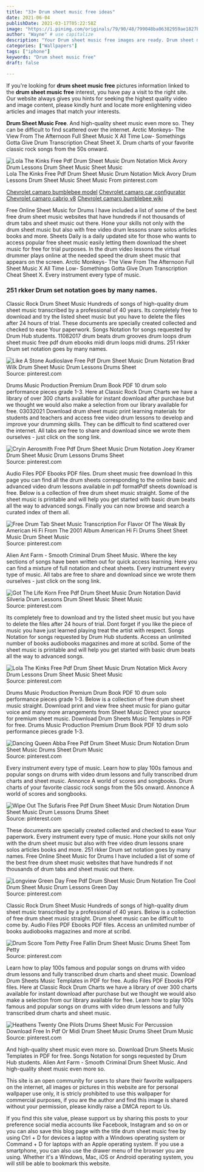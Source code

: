 ```yaml
---
title: "33+ Drum sheet music free ideas"
date: 2021-06-04
publishDate: 2021-03-17T05:22:58Z
image: "https://i.pinimg.com/originals/79/90/48/799048ba06382959ae1827b2f6a09f72.png"
author: "Wayne" # use capitalize
description: "Your Drum sheet music free images are ready. Drum sheet music free are a topic that is being searched for and liked by netizens now. You can Find and Download the Drum sheet music free files here. Download all royalty-free images."
categories: ["Wallpapers"]
tags: ["iphone"]
keywords: "Drum sheet music free"
draft: false

---
```


If you're looking for **drum sheet music free** pictures information linked to the **drum sheet music free** interest, you have pay a visit to the right  site.  Our website always  gives you  hints  for seeking  the highest  quality video and image  content, please kindly hunt and locate more enlightening video articles and images  that match your interests.

**Drum Sheet Music Free**. And high-quality sheet music even more so. They can be difficult to find scattered over the internet. Arctic Monkeys- The View From The Afternoon Full Sheet Music X All Time Low- Somethings Gotta Give Drum Transcription Cheat Sheet X. Drum charts of your favorite classic rock songs from the 50s onward.

![Lola The Kinks Free Pdf Drum Sheet Music Drum Notation Mick Avory Drum Lessons Drum Sheet Music Sheet Music](https://i.pinimg.com/736x/c1/10/bb/c110bb275fd1f1c42a96df6f6a81bcd9.jpg "Lola The Kinks Free Pdf Drum Sheet Music Drum Notation Mick Avory Drum Lessons Drum Sheet Music Sheet Music")
Lola The Kinks Free Pdf Drum Sheet Music Drum Notation Mick Avory Drum Lessons Drum Sheet Music Sheet Music From pinterest.com

[Chevrolet camaro bumblebee model](/chevrolet-camaro-bumblebee-model/)
[Chevrolet camaro car configurator](/chevrolet-camaro-car-configurator/)
[Chevrolet camaro cabrio v8](/chevrolet-camaro-cabrio-v8/)
[Chevrolet camaro bumblebee wiki](/chevrolet-camaro-bumblebee-wiki/)

Free Online Sheet Music for Drums I have included a list of some of the best free drum sheet music websites that have hundreds if not thousands of drum tabs and sheet music out there. Hone your skills not only with the drum sheet music but also with free video drum lessons snare solos articles books and more. Sheets Daily is a daily updated site for those who wants to access popular free sheet music easily letting them download the sheet music for free for trial purposes. In the drum video lessons the virtual drummer plays online at the needed speed the drum sheet music that appears on the screen. Arctic Monkeys- The View From The Afternoon Full Sheet Music X All Time Low- Somethings Gotta Give Drum Transcription Cheat Sheet X. Every instrument every type of music.

### 251 rkker Drum set notation goes by many names.

Classic Rock Drum Sheet Music Hundreds of songs of high-quality drum sheet music transcribed by a professional of 40 years. Its completely free to download and try the listed sheet music but you have to delete the files after 24 hours of trial. These documents are specially created collected and checked to ease Your paperwork. Songs Notation for songs requested by Drum Hub students. 11082017 drum beats drum grooves drum loops drum sheet music free pdf drum ebooks midi drum loops midi drums. 251 rkker Drum set notation goes by many names.


![Like A Stone Audioslave Free Pdf Drum Sheet Music Drum Notation Brad Wilk Drum Sheet Music Drum Lessons Drums Sheet](https://i.pinimg.com/736x/9b/c1/30/9bc13035d75677339271d9233875d5ce.jpg "Like A Stone Audioslave Free Pdf Drum Sheet Music Drum Notation Brad Wilk Drum Sheet Music Drum Lessons Drums Sheet")
Source: pinterest.com

Drums Music Production Premium Drum Book PDF 10 drum solo performance pieces grade 1-3. Here at Classic Rock Drum Charts we have a library of over 300 charts available for instant download after purchase but we thought we would also make a selection from our library available for free. 03032021 Download drum sheet music print learning materials for students and teachers and access free video drum lessons to develop and improve your drumming skills. They can be difficult to find scattered over the internet. All tabs are free to share and download since we wrote them ourselves - just click on the song link.

![Cryin Aerosmith Free Pdf Drum Sheet Music Drum Notation Joey Kramer Drum Sheet Music Drum Lessons Drums Sheet](https://i.pinimg.com/736x/48/f0/56/48f05668dc3330ad15639fa8f43fc06e.jpg "Cryin Aerosmith Free Pdf Drum Sheet Music Drum Notation Joey Kramer Drum Sheet Music Drum Lessons Drums Sheet")
Source: pinterest.com

Audio Files PDF Ebooks PDF files. Drum sheet music free download In this page you can find all the drum sheets corresponding to the online basic and advanced video drum lessons available in pdf formatPdf sheets download is free. Below is a collection of free drum sheet music straight. Some of the sheet music is printable and will help you get started with basic drum beats all the way to advanced songs. Finally you can now browse and search a curated index of them all.

![Free Drum Tab Sheet Music Transcription For Flavor Of The Weak By American Hi Fi From The 2001 Album American Hi Fi Drums Sheet Sheet Music Drum Sheet Music](https://i.pinimg.com/474x/2f/91/38/2f9138e21db4973e58edd4b9a6b38d61.jpg "Free Drum Tab Sheet Music Transcription For Flavor Of The Weak By American Hi Fi From The 2001 Album American Hi Fi Drums Sheet Sheet Music Drum Sheet Music")
Source: pinterest.com

Alien Ant Farm - Smooth Criminal Drum Sheet Music. Where the key sections of songs have been written out for quick access learning. Here you can find a mixture of full notation and cheat sheets. Every instrument every type of music. All tabs are free to share and download since we wrote them ourselves - just click on the song link.

![Got The Life Korn Free Pdf Drum Sheet Music Drum Notation David Silveria Drum Lessons Drum Sheet Music Sheet Music](https://i.pinimg.com/736x/04/75/e4/0475e4c5865eaefd97709181c9247058.jpg "Got The Life Korn Free Pdf Drum Sheet Music Drum Notation David Silveria Drum Lessons Drum Sheet Music Sheet Music")
Source: pinterest.com

Its completely free to download and try the listed sheet music but you have to delete the files after 24 hours of trial. Dont forget if you like the piece of music you have just learned playing treat the artist with respect. Songs Notation for songs requested by Drum Hub students. Access an unlimited number of books audiobooks magazines and more at scribd. Some of the sheet music is printable and will help you get started with basic drum beats all the way to advanced songs.

![Lola The Kinks Free Pdf Drum Sheet Music Drum Notation Mick Avory Drum Lessons Drum Sheet Music Sheet Music](https://i.pinimg.com/736x/c1/10/bb/c110bb275fd1f1c42a96df6f6a81bcd9.jpg "Lola The Kinks Free Pdf Drum Sheet Music Drum Notation Mick Avory Drum Lessons Drum Sheet Music Sheet Music")
Source: pinterest.com

Drums Music Production Premium Drum Book PDF 10 drum solo performance pieces grade 1-3. Below is a collection of free drum sheet music straight. Download print and view free sheet music for piano guitar voice and many more arrangements from Sheet Music Direct your source for premium sheet music. Download Drum Sheets Music Templates in PDF for free. Drums Music Production Premium Drum Book PDF 10 drum solo performance pieces grade 1-3.

![Dancing Queen Abba Free Pdf Drum Sheet Music Drum Notation Drum Sheet Music Drums Sheet Drum Music](https://i.pinimg.com/736x/bd/d9/d8/bdd9d82e696aa7a873d151e38c50c71e.jpg "Dancing Queen Abba Free Pdf Drum Sheet Music Drum Notation Drum Sheet Music Drums Sheet Drum Music")
Source: pinterest.com

Every instrument every type of music. Learn how to play 100s famous and popular songs on drums with video drum lessons and fully transcribed drum charts and sheet music. Annonce A world of scores and songbooks. Drum charts of your favorite classic rock songs from the 50s onward. Annonce A world of scores and songbooks.

![Wipe Out The Sufaris Free Pdf Drum Sheet Music Drum Notation Drum Sheet Music Drum Lessons Drums Sheet](https://i.pinimg.com/originals/fc/a8/c0/fca8c09e933f2ff1ad5596117bd4e283.jpg "Wipe Out The Sufaris Free Pdf Drum Sheet Music Drum Notation Drum Sheet Music Drum Lessons Drums Sheet")
Source: pinterest.com

These documents are specially created collected and checked to ease Your paperwork. Every instrument every type of music. Hone your skills not only with the drum sheet music but also with free video drum lessons snare solos articles books and more. 251 rkker Drum set notation goes by many names. Free Online Sheet Music for Drums I have included a list of some of the best free drum sheet music websites that have hundreds if not thousands of drum tabs and sheet music out there.

![Longview Green Day Free Pdf Drum Sheet Music Drum Notation Tre Cool Drum Sheet Music Drum Lessons Green Day](https://i.pinimg.com/736x/79/fe/b5/79feb5d7f7e89b0fc893b91ddde0741d.jpg "Longview Green Day Free Pdf Drum Sheet Music Drum Notation Tre Cool Drum Sheet Music Drum Lessons Green Day")
Source: pinterest.com

Classic Rock Drum Sheet Music Hundreds of songs of high-quality drum sheet music transcribed by a professional of 40 years. Below is a collection of free drum sheet music straight. Drum sheet music can be difficult to come by. Audio Files PDF Ebooks PDF files. Access an unlimited number of books audiobooks magazines and more at scribd.

![Drum Score Tom Petty Free Fallin Drum Sheet Music Drums Sheet Tom Petty](https://i.pinimg.com/736x/97/96/9a/97969a7d49f4805c977f0cc85779e75a.jpg "Drum Score Tom Petty Free Fallin Drum Sheet Music Drums Sheet Tom Petty")
Source: pinterest.com

Learn how to play 100s famous and popular songs on drums with video drum lessons and fully transcribed drum charts and sheet music. Download Drum Sheets Music Templates in PDF for free. Audio Files PDF Ebooks PDF files. Here at Classic Rock Drum Charts we have a library of over 300 charts available for instant download after purchase but we thought we would also make a selection from our library available for free. Learn how to play 100s famous and popular songs on drums with video drum lessons and fully transcribed drum charts and sheet music.

![Heathens Twenty One Pilots Drums Sheet Music For Percussion Download Free In Pdf Or Midi Drum Sheet Music Drums Sheet Drum Music](https://i.pinimg.com/originals/79/90/48/799048ba06382959ae1827b2f6a09f72.png "Heathens Twenty One Pilots Drums Sheet Music For Percussion Download Free In Pdf Or Midi Drum Sheet Music Drums Sheet Drum Music")
Source: pinterest.com

And high-quality sheet music even more so. Download Drum Sheets Music Templates in PDF for free. Songs Notation for songs requested by Drum Hub students. Alien Ant Farm - Smooth Criminal Drum Sheet Music. And high-quality sheet music even more so.

This site is an open community for users to share their favorite wallpapers on the internet, all images or pictures in this website are for personal wallpaper use only, it is stricly prohibited to use this wallpaper for commercial purposes, if you are the author and find this image is shared without your permission, please kindly raise a DMCA report to Us.

If you find this site value, please support us by sharing this posts to your preference social media accounts like Facebook, Instagram and so on or you can also save this blog page with the title drum sheet music free by using Ctrl + D for devices a laptop with a Windows operating system or Command + D for laptops with an Apple operating system. If you use a smartphone, you can also use the drawer menu of the browser you are using. Whether it's a Windows, Mac, iOS or Android operating system, you will still be able to bookmark this website.
